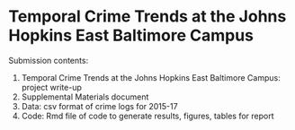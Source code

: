 # Temporal Crime Trends at the Johns Hopkins East Baltimore Campus

Submission contents: 

1. Temporal Crime Trends at the Johns Hopkins East Baltimore Campus: project write-up
2. Supplemental Materials document
3. Data: csv format of crime logs for 2015-17
4. Code: Rmd file of code to generate results, figures, tables for report

